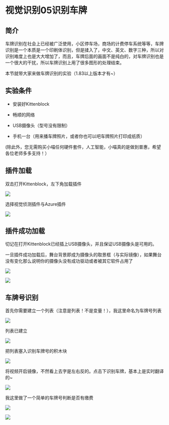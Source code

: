 # 视觉识别05识别车牌

## 简介

车牌识别在社会上已经被广泛使用，小区停车场，商场的计费停车系统等等，车牌识别是一个本质是一个印刷体识别，但是揉入了，中文、英文、数字三种，所以对识别难度上也是大大增加了，而且，车牌后面的画面不是纯白的，对车牌识别也是一个很大的干扰，所以车牌识别上用了很多图形的处理结束。

本节就带大家来做车牌识别的实验（1.83以上版本才有~）

## 实验条件

- 安装好Kittenblock

- 畅顺的网络

- USB摄像头（型号没有限制）

- 手机一台（用来播车牌照片，或者你也可以吧车牌照片打印成纸质）

(除此外，您无需购买小喵任何硬件套件，人工智能，小喵真的是做到普惠，希望各位老师多多支持！）


## 插件加载

双击打开Kittenblock，左下角加载插件

![](./images/c01_01.png)

选择视觉侦测插件与Azure插件

![](./images/c08_01.png)

## 插件成功加载

切记在打开Kittenblock已经插上USB摄像头，并且保证USB摄像头是可用的。

一旦插件成功加载后，舞台背景即成为摄像头的取景框（与实际镜像），如果舞台没有变化那么说明你的摄像头没有成功驱动或者被其它软件占用了

![](./images/c06_03.png)

![](./images/c08_02.png)

## 车牌号识别

首先你需要建立一个列表（注意是列表！不是变量！），我这里命名为车牌号列表

![](./images/c09_01.png)


列表已建立

![](./images/c09_02.png)

把列表塞入识别车牌号的积木块

![](./images/c09_03.png)

将视频开启镜像，不然看上去字是左右反的。点击下识别车牌，基本上是实时翻译的~

![](./images/c09_04.png)

我这里做了一个简单的车牌号判断是否有缴费

![](./images/c09_05.png)

![](./images/c09_06.png)

